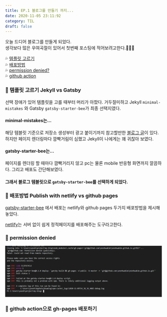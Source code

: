 ```yaml
---
title: EP.1 블로그를 만들기 까지...
date: 2020-11-05 23:11:92
category: TIL
draft: false
---
```


오늘 드디어 블로그를 만들게 되었다.<br>
생각보다 많은 우여곡절이 있어서 첫번째 포스팅에 적어보려고한다.🚗🚓🚕

💦 [템플릿 고르기](#template) <br>
💦 [배포방법](#deploy) <br>
💦 [permission denied?](#denied) <br>
💦 [github action](#gitaction) <br>

<span id="template"></span>

### 🚒 템플릿 고르기 Jekyll vs Gatsby

선택 장애가 있어 템플릿을 고를 때부터 머리가 아팠다.
거두절미하고 Jekyll `minimal-mistakes` 와 Gatsby `gatsby-starter-bee`가 최종 선택지였다.

#### minimal-mistakes는...

해당 템블릿 기준으로 저장소 생성부터 광고 붙이기까지 참고할만한 [블로그 글](https://devinlife.com/howto/#1-github-pages-%EB%B8%94%EB%A1%9C%EA%B7%B8-%EB%94%B0%EB%9D%BC%ED%95%98%EA%B8%B0)이 있다.
하지만 페이지 렌더링마다 깜빡거림이 심했고 Jekyll이 나에게는 꽤 귀찮아 보였다.

#### gatsby-starter-bee는...

페이지를 렌더링 할 때마다 깜빡거리지 않고 pc는 물론 mobile 반응형 화면까지 깔끔하다.
그리고 배포도 간단해보였다.

#### 그래서 블로그 템블릿으로 `gatsby-starter-bee`를 선택하게 되었다.

<span id="deploy"></span>

### 🚒 배포방법 Publish with netlify vs github pages

[gatsby-starter-bee](https://github.com/JaeYeopHan/gatsby-starter-bee#-gatsby-config) 에서 배포는 netlify와 github pages 두가지 배포방법을 제시해놓았다.

[netlify](https://blog.outsider.ne.kr/1417)는 서버 없이 쉽게 정적페이지를 배포해주는 도구라고한다.

<span id="denied"></span>

### 🚒 permission denied

<img src="../../assets/blog-deploy-error.png" alt="error-img">

<span id="gitaction"></span>

### 🚒 github action으로 gh-pages 배포하기
